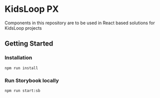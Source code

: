 # KidsLoop PX

Components in this repository are to be used in React based solutions for KidsLoop projects

## Getting Started

### Installation

```
npm run install
```

### Run Storybook locally

```
npm run start:sb
```
